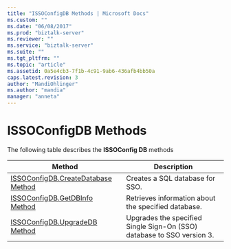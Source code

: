```yaml
---
title: "ISSOConfigDB Methods | Microsoft Docs"
ms.custom: ""
ms.date: "06/08/2017"
ms.prod: "biztalk-server"
ms.reviewer: ""
ms.service: "biztalk-server"
ms.suite: ""
ms.tgt_pltfrm: ""
ms.topic: "article"
ms.assetid: 0a5e4cb3-7f1b-4c91-9ab6-436afb4bb50a
caps.latest.revision: 3
author: "MandiOhlinger"
ms.author: "mandia"
manager: "anneta"
---
```

# ISSOConfigDB Methods
The following table describes the **ISSOConfig DB** methods  
  
|Method|Description|  
|------------|-----------------|  
|[ISSOConfigDB.CreateDatabase Method](../core/issoconfigdb-createdatabase-method.md)|Creates a SQL database for SSO.|  
|[ISSOConfigDB.GetDBInfo Method](../core/issoconfigdb-getdbinfo-method.md)|Retrieves information about the specified database.|  
|[ISSOConfigDB.UpgradeDB Method](../core/issoconfigdb-upgradedb-method.md)|Upgrades the specified Single Sign-On (SSO) database to SSO version 3.|